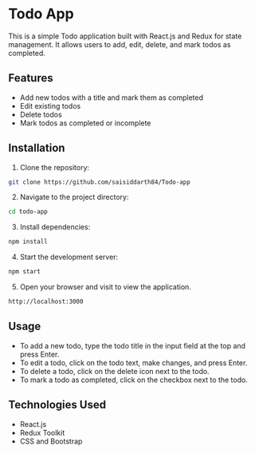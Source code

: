# Todo App

This is a simple Todo application built with React.js and Redux for state management. It allows users to add, edit, delete, and mark todos as completed.

## Features

- Add new todos with a title and mark them as completed
- Edit existing todos
- Delete todos
- Mark todos as completed or incomplete

## Installation

1. Clone the repository:

```bash
git clone https://github.com/saisiddarth84/Todo-app
```

2. Navigate to the project directory:

```bash
cd todo-app
```

 3. Install dependencies:

```bash
npm install
```

 4. Start the development server:

```bash
npm start
```

 5. Open your browser and visit to view the application.
 
```bash
http://localhost:3000 
```


## Usage

- To add a new todo, type the todo title in the input field at the top and press Enter.
- To edit a todo, click on the todo text, make changes, and press Enter.
- To delete a todo, click on the delete icon next to the todo.
- To mark a todo as completed, click on the checkbox next to the todo.

## Technologies Used

- React.js
- Redux Toolkit
- CSS and Bootstrap 